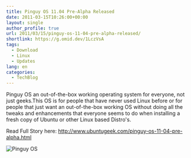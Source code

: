 ```yaml
---
title: Pinguy OS 11.04 Pre-Alpha Released
date: 2011-03-15T10:26:00+00:00
layout: single
author_profile: true
url: 2011/03/15/pinguy-os-11-04-pre-alpha-released/
shortlink: https://g.omid.dev/1LczVsA
tags:
  - Download
  - Linux
  - Updates
lang: en
categories: 
  - TechBlog
---
```

Pinguy OS an out-of-the-box working operating system for everyone, not just geeks.This OS is for people that have never used Linux before or for people that just want an out-of-the-box working OS without doing all the tweaks and enhancements that everyone seems to do when installing a fresh copy of Ubuntu or other Linux based Distro's.

Read Full Story here: <http://www.ubuntugeek.com/pinguy-os-11-04-pre-alpha.html>

![Pinguy OS](/images/2011/03/pinguy.jpg)
